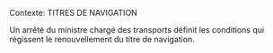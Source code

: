 Contexte: TITRES DE NAVIGATION

Un arrêté du ministre chargé des transports définit les conditions qui régissent le renouvellement du titre de navigation.